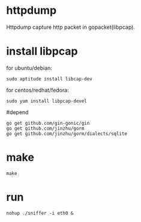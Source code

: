 # httpdump

Httpdump capture http packet in gopacket(libpcap).

# install libpcap
for ubuntu/debian:

	sudo aptitude install libcap-dev

for centos/redhat/fedora:

	sudo yum install libpcap-devel


#depend

```
go get github.com/gin-gonic/gin
go get github.com/jinzhu/gorm
go get github.com/jinzhu/gorm/dialects/sqlite
```

# make
```
make
```

# run

```
nohup ./sniffer -i eth0 &
```


